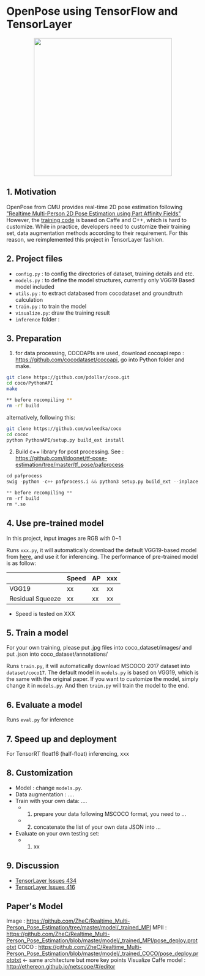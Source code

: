 # OpenPose using TensorFlow and TensorLayer

</a>
<p align="center">
    <img src="https://github.com/CMU-Perceptual-Computing-Lab/openpose/blob/master/doc/media/dance_foot.gif?raw=true", width="360">
</p>

## 1. Motivation

OpenPose from CMU provides real-time 2D pose estimation following ["Realtime Multi-Person 2D Pose Estimation using Part Affinity Fields"](https://arxiv.org/pdf/1611.08050.pdf) However, the [training code](https://github.com/ZheC/Realtime_Multi-Person_Pose_Estimation) is based on Caffe and C++, which is hard to customize.
While in practice, developers need to customize their training set, data augmentation methods according to their requirement.
For this reason, we reimplemented this project in TensorLayer fashion.

## 2. Project files

- `config.py` : to config the directories of dataset, training details and etc.
- `models.py` : to define the model structures, currently only VGG19 Based model included
- `utils.py` : to extract databased from cocodataset and groundtruth calculation
- `train.py` : to train the model
- `visualize.py`: draw the training result
- `inference` folder :

## 3. Preparation


1. for data processing, COCOAPIs are used, download cocoapi repo : https://github.com/cocodataset/cocoapi, go into Python folder and make.

```bash
git clone https://github.com/pdollar/coco.git
cd coco/PythonAPI
make

** before recompiling **
rm -rf build
```

alternatively, following this:

```bash
git clone https://github.com/waleedka/coco 
cd cococ
python PythonAPI/setup.py build_ext install
```

2. Build c++ library for post processing. See : https://github.com/ildoonet/tf-pose-estimation/tree/master/tf_pose/pafprocess

```python
cd pafprocess
swig -python -c++ pafprocess.i && python3 setup.py build_ext --inplace

** before recompiling **
rm -rf build
rm *.so
```

## 4. Use pre-trained model

In this project, input images are RGB with 0~1

Runs `xxx.py`, it will automatically download the default VGG19-based model from [here](https://github.com/tensorlayer/pretrained-models), 
and use it for inferencing.
The performance of pre-trained model is as follow:

|             	| Speed      	| AP      	| xxx |
|-------------	|---------------	|---------------	|---------------	|
| VGG19 	| xx	| xx	| xx 	| 
| Residual Squeeze  	| xx	| xx 	| xx 	| 

- Speed is tested on XXX

## 5. Train a model
For your own training, please put .jpg files into coco_dataset/images/ and put .json into coco_dataset/annotations/

Runs `train.py`, it will automatically download MSCOCO 2017 dataset into `dataset/coco17`. 
The default model in `models.py` is based on VGG19, which is the same with the original paper. 
If you want to customize the model, simply change it in `models.py`.
And then `train.py` will train the model to the end.

## 6. Evaluate a model

Runs `eval.py` for inference 

## 7. Speed up and deployment

For TensorRT float16 (half-float) inferencing, xxx

## 8. Customization
- Model : change `models.py`.
- Data augmentation : ....
- Train with your own data: ....  
    - 1) prepare your data following MSCOCO format, you need to ...
    - 2) concatenate the list of your own data JSON into ...
- Evaluate on your own testing set:
    - 1) xx

## 9. Discussion

- [TensorLayer Issues 434](https://github.com/tensorlayer/tensorlayer/issues/434)
- [TensorLayer Issues 416](https://github.com/tensorlayer/tensorlayer/issues/416)



Paper's Model
--------------
Image : https://github.com/ZheC/Realtime_Multi-Person_Pose_Estimation/tree/master/model/_trained_MPI
MPII  : https://github.com/ZheC/Realtime_Multi-Person_Pose_Estimation/blob/master/model/_trained_MPI/pose_deploy.prototxt
COCO  : https://github.com/ZheC/Realtime_Multi-Person_Pose_Estimation/blob/master/model/_trained_COCO/pose_deploy.prototxt  <- same architecture but more key points
Visualize Caffe model : http://ethereon.github.io/netscope/#/editor
